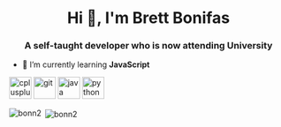 <h1 align="center">Hi 👋, I'm Brett Bonifas</h1>
<h3 align="center">A self-taught developer who is now attending University</h3>

- 🌱 I’m currently learning **JavaScript**

<p align="left"><img src="https://devicons.github.io/devicon/devicon.git/icons/cplusplus/cplusplus-original.svg" alt="cplusplus" width="40" height="40"/> <img src="https://www.vectorlogo.zone/logos/git-scm/git-scm-icon.svg" alt="git" width="40" height="40"/> <img src="https://devicons.github.io/devicon/devicon.git/icons/java/java-original-wordmark.svg" alt="java" width="40" height="40"/> <img src="https://devicons.github.io/devicon/devicon.git/icons/python/python-original.svg" alt="python" width="40" height="40"/></p>

<p><img align="left" src="https://github-readme-stats.vercel.app/api/top-langs/?username=bonn2&layout=compact" alt="bonn2" /></p>

<p>&nbsp;<img align="center" src="https://github-readme-stats.vercel.app/api?username=bonn2&show_icons=true" alt="bonn2" /></p>


